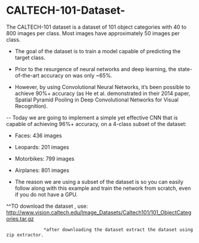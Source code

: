 # CALTECH-101-Dataset-
The CALTECH-101 dataset is a dataset of 101 object categories with 40 to 800 images per class.  Most images have approximately 50 images per class.

* The goal of the dataset is to train a model capable of predicting the target class.

* Prior to the resurgence of neural networks and deep learning, the state-of-the-art accuracy on was only ~65%.

* However, by using Convolutional Neural Networks, it’s been possible to achieve 90%+ accuracy (as He et al. demonstrated in their 2014 paper, Spatial Pyramid Pooling in Deep Convolutional Networks for Visual Recognition).

-- Today we are going to implement a simple yet effective CNN that is capable of achieving 96%+ accuracy, on a 4-class subset of the dataset:

   * Faces: 436 images
   
   * Leopards: 201 images
   
   * Motorbikes: 799 images
   
   * Airplanes: 801 images

*  The reason we are using a subset of the dataset is so you can easily follow along with this example and train the network from scratch, even if you do not have a GPU.


^^TO download the dataset , use:
                  http://www.vision.caltech.edu/Image_Datasets/Caltech101/101_ObjectCategories.tar.gz
                  
                  *after downloading the dataset extract the dataset using zip extractor.

